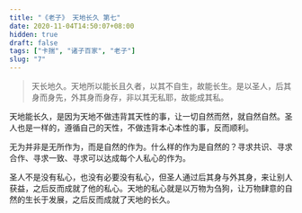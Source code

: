 ```yaml
---
title: "《老子》 天地长久 第七"
date: 2020-11-04T14:50:07+08:00
hidden: true
draft: false
tags: ["卡揣", "诸子百家", "老子"]
slug: "7"
---
```


> 天长地久。天地所以能长且久者，以其不自生，故能长生。是以圣人，后其身而身先，外其身而身存，非以其无私耶，故能成其私。

天地能长久，是因为天地不做违背其天性的事，让一切自然而然，就自然自然。圣人也是一样的，遵循自己的天性，不做违背本心本性的事，反而顺利。

无为并非是无所作为，而是自然的作为。什么样的作为是自然的？寻求共识、寻求合作、寻求一致、寻求可以达成每个人私心的作为。

圣人不是没有私心，也没有必要没有私心，但圣人通过后其身与外其身，来让别人获益，之后反而成就了他的私心。天地的私心就是以万物为刍狗，让万物肆意的自然的生长于发展，之后反而成就了天地的长久。